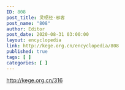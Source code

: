 ```yaml
---
ID: 808
post_title: 灵枢经·邪客
post_name: "808"
author: Editor
post_date: 2020-08-31 03:00:00
layout: encyclopedia
link: http://kege.org.cn/encyclopedia/808
published: true
tags: [ ]
categories: [ ]
---
```

http://kege.org.cn/316